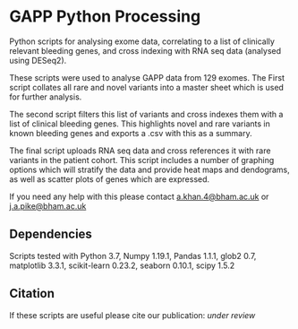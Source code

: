 # GAPP Python Processing

Python scripts for analysing exome data, correlating to a list of clinically relevant bleeding genes, and cross indexing with RNA seq data (analysed using DESeq2). 

These scripts were used to analyse GAPP data from 129 exomes. The First script collates all rare and novel variants into a master sheet which is used for further analysis. 

The second script filters this list of variants and cross indexes them with a list of clinical bleeding genes. This highlights novel and rare variants in known bleeding genes and exports a .csv with this as a summary. 

The final script uploads RNA seq data and cross references it with rare variants in the patient cohort. This script includes a number of graphing options which will stratify the data and provide heat maps and dendograms, as well as scatter plots of genes which are expressed. 

If you need any help with this please contact a.khan.4@bham.ac.uk or j.a.pike@bham.ac.uk

## Dependencies

Scripts tested with Python 3.7, Numpy 1.19.1, Pandas 1.1.1, glob2 0.7, matplotlib 3.3.1, scikit-learn 0.23.2, seaborn 0.10.1, scipy 1.5.2

## Citation

If these scripts are useful please cite our publication: *under review*
